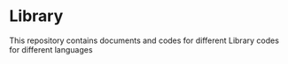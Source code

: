 # Library
This repository contains documents and codes for different Library codes for different languages
